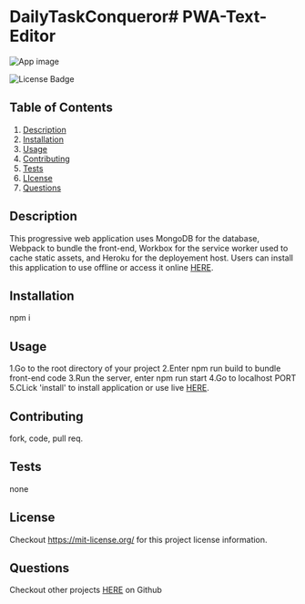 # DailyTaskConqueror# PWA-Text-Editor
![App image](appimg.png)

![License Badge](https://shields.io/badge/license-MIT-blue)
## Table of Contents
1. [Description](#description)
2. [Installation](#installation)
3. [Usage](#usage)
4. [Contributing](#contributing)
5. [Tests](#tests)
6. [LIcense](#lIcense)
7. [Questions](#questions)

## Description
This progressive web application uses MongoDB for the database, Webpack to bundle the front-end, Workbox for the service worker used to cache static assets, and Heroku for the deployement host. Users can install this application to use offline or access it online [HERE](https://NEWDEPLOYLINK.herokuapp.com/).

## Installation
npm i 

## Usage
1.Go to the root directory of your project
2.Enter npm run build to bundle front-end code
3.Run the server, enter npm run start
4.Go to localhost PORT
5.CLick 'install' to install application or use live [HERE](https://NEWDEPLOYLINK.herokuapp.com/).

## Contributing
fork, code, pull req.

## Tests
none

## License
Checkout https://mit-license.org/ for this project license information.

## Questions
Checkout other projects [HERE](https://github.com/YOURGITHUB) on Github

